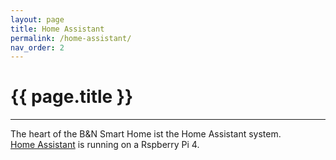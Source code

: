 ```yaml
---
layout: page
title: Home Assistant
permalink: /home-assistant/
nav_order: 2
---
```


# {{ page.title }}

* * *

The heart of the B&N Smart Home ist the Home Assistant system.  
[Home Assistant](https://www.home-assistant.io/) is running on a Rspberry Pi 4.
